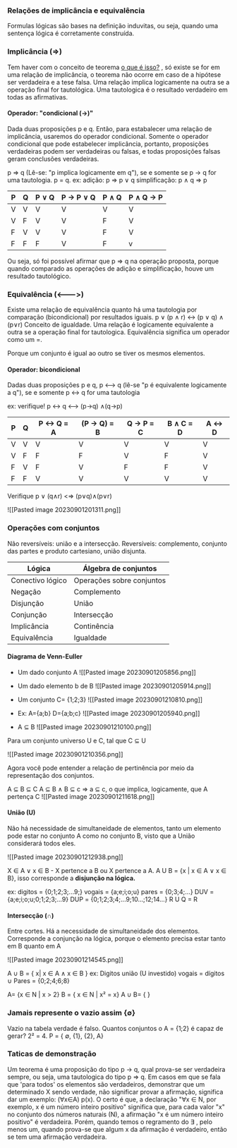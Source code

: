 ### Relações de implicância e equivalência

Formulas lógicas são bases na definição induvitas, ou seja, quando uma sentença lógica é corretamente construída. 

### Implicância ($\Rightarrow$) 
Tem haver com o conceito de teorema [o que é isso?](https://piazza.com/class_profile/get_resource/h9vrn1qe5ig6i/hcn7d17z6vf4cq) , só existe se for em uma relação de implicância, o teorema não ocorre em caso de a hipótese ser verdadeira e a tese falsa. Uma relação implica logicamente na outra se a operação final for tautológica. Uma tautologica é o resultado verdadeiro em todas as afirmativas. 
#### Operador: "condicional ($\rightarrow$)"
Dada duas proposições p e q. Então, para estabalecer uma relação de implicância, usaremos do operador condicional. Somente o operador condicional que pode estabelecer implicância, portanto, proposições verdadeiras podem ser verdadeiras ou falsas, e todas proposições falsas geram conclusões verdadeiras. 

p $\Rightarrow$ q (Lê-se: "p implica logicamente em q"), se e somente se p -> q for uma tautologia. p = q.
ex: adição: p $\Rightarrow$ p $\vee$ q
simplificação: p $\land$ q $\Rightarrow$ p

P | Q | P $\vee$ Q | P $\rightarrow$  P $\vee$ Q | P $\land$ Q | P $\land$ Q $\rightarrow$ P
--|--|---|----|---|---
V | V | V | V | V | V 
V | F | V | V | F | V
F | V | V | V | F | V
F | F | F | V | F | v

Ou seja, só foi possível afirmar que p $\Rightarrow$ q na operação proposta, porque quando comparado as operações de adição e simplificação, houve um resultado tautológico.
### Equivalência (<--->)
Existe uma relação de equivalência quanto há uma tautologia por comparação (bicondicional) por resultados iguais. 
p $\vee$ (p $\land$ r) <-> (p $\vee$ q) $\land$ (p$\vee$r)
Conceito de igualdade. Uma relação é logicamente equivalente a outra se a operação final for tautologica. Equivalência significa um operador como um =.

Porque um conjunto é igual ao outro se tiver os mesmos elementos. 
#### Operador: bicondicional 
Dadas duas proposições p e q, p <--> q (lê-se "p é equivalente logicamente a q"),  se e somente p <-> q for uma tautologia 

ex: verifique!
p <-> q <--> (p->q) $\land$(q->p) 

P | Q | P <-> Q = A | (P -> Q) = B  | Q -> P  = C| B $\land$ C = D | A <-> D
---|---|-- | --| ---| ---|--
V | V | V | V | V | V | V
V | F | F | F | V | F | V
F | V | F | V | F | F | V
F | F | V | V | V | V | V


Verifique p $\vee$ (q$\land$r) <$\Rightarrow$  (p$\vee$q)$\land$(p$\vee$r)

![[Pasted image 20230901201311.png]]
### Operações com conjuntos

Não reversíveis: união e a intersecção.
Reversíveis: complemento, conjunto das partes e produto cartesiano, união disjunta. 

| Lógica         | Álgebra de conjuntos  |
|----------------|-----------------------|
| Conectivo lógico | Operações sobre conjuntos |
| Negação        | Complemento           |
| Disjunção      | União                 |
| Conjunção      | Intersecção           |
| Implicância    | Continência           |
| Equivalência   | Igualdade             |

#### Diagrama de Venn-Euller

* Um dado conjunto A
![[Pasted image 20230901205856.png]]

* Um dado elemento b de B
![[Pasted image 20230901205914.png]]

* Um conjunto C= {1;2;3}
![[Pasted image 20230901210810.png]]

* Ex: A={a;b} D={a;b;c} 
![[Pasted image 20230901205940.png]]

- A ⊆ B
![[Pasted image 20230901210100.png]]

Para um conjunto universo U e C, tal que C ⊆ U

![[Pasted image 20230901210356.png]]

Agora você pode entender a relação de pertinência por meio da representação dos conjuntos.

A ⊆ B ⊆ C
A ⊆ B $\land$ B ⊆ c
=> a ⊆ c, o que implica, logicamente, que A pertença C
![[Pasted image 20230901211618.png]]

#### União (U)
Não há necessidade de simultaneidade de elementos, tanto um elemento pode estar no conjunto A como no conjunto B, visto que a União considerará todos eles.

![[Pasted image 20230901212938.png]]

X $\in$ A $\vee$  x $\in$ B - X pertence a B ou X pertence a A. 
A U B = {x | x $\in$ A $\vee$ x $\in$ B}, isso corresponde a **disjunção na lógica.**

ex: digitos = {0;1;2;3;...9;}
vogais = {a;e;i;o;u}
pares = {0;3;4;...}
DUV = {a;e;i;o;u;0;1;2;3;...9}
DUP = {0;1;2;3;4;...9;10...;12;14...}
R U Q = R

#### Intersecção (∩) 
Entre cortes. Há a necessidade de simultaneidade dos elementos. Corresponde a conjunção na lógica, porque o elemento precisa estar tanto em B quanto em A

![[Pasted image 20230901214545.png]]

A $\cup$  B = { x| x $\in$ A $\land$ x $\in$ B }
ex: Digitos união (U investido) vogais = 
dígitos $\cup$ Pares = {0;2;4;6;8}

A= {x $\in$ N | x > 2}
B = { x $\in$ N | x² = x}
A $\cup$ B= { }

### Jamais represente o vazio assim {$\emptyset$}
Vazio na tabela verdade é falso. 
Quantos conjuntos o A = {1;2} é capaz de gerar? 2² = 4. 
P = { $\emptyset$, {1}, {2}, A}


### Taticas de demonstração
Um teorema é uma proposição do tipo p -> q, qual prova-se ser verdadeira sempre, ou seja, uma tautologica do tipo p => q. 
Em casos em que se fala que 'para todos' os elementos são verdadeiros, demonstrar que um determinado X sendo verdade, não significar provar a afirmação, significa dar um exemplo:  ($\forall$x$\in$A) p(x). O certo é que, a declaração "∀x ∈ N, por exemplo, x é um número inteiro positivo" significa que, para cada valor "x" no conjunto dos números naturais (N), a afirmação "x é um número inteiro positivo" é verdadeira.
Porém, quando temos o regramento do $\exists$ , pelo menos um, quando prova-se que algum x da afirmação é verdadeiro, então se tem uma afirmação verdadeira. 
